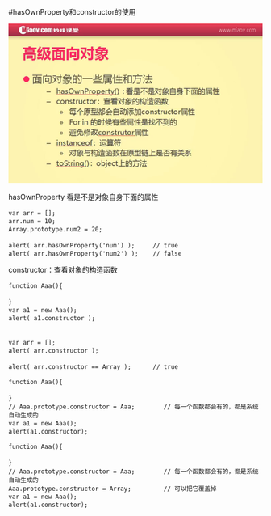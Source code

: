#hasOwnProperty和constructor的使用

![](image/screenshot_1494593539769.png)

hasOwnProperty 看是不是对象自身下面的属性
```
var arr = [];
arr.num = 10;
Array.prototype.num2 = 20;

alert( arr.hasOwnProperty('num') );     // true
alert( arr.hasOwnProperty('num2') );    // false
```

constructor：查看对象的构造函数
```
function Aaa(){

}
var a1 = new Aaa();
alert( a1.constructor );


var arr = [];
alert( arr.constructor );

alert( arr.constructor == Array );      // true
```

```
function Aaa(){

}
// Aaa.prototype.constructor = Aaa;        // 每一个函数都会有的，都是系统自动生成的
var a1 = new Aaa();
alert(a1.constructor);
```

```
function Aaa(){

}
// Aaa.prototype.constructor = Aaa;        // 每一个函数都会有的，都是系统自动生成的
Aaa.prototype.constructor = Array;         // 可以把它覆盖掉
var a1 = new Aaa();
alert(a1.constructor);
```

